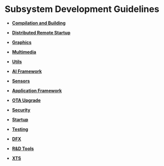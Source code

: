 # Subsystem Development Guidelines<a name="EN-US_TOPIC_0000001111199452"></a>

-   **[Compilation and Building](subsys-build.md)**  

-   **[Distributed Remote Startup](subsys-remote-start.md)**  

-   **[Graphics](subsys-graphics.md)**  

-   **[Multimedia](subsys-multimedia.md)**  

-   **[Utils](subsys-utils.md)**  

-   **[AI Framework](subsys-aiframework.md)**  

-   **[Sensors](subsys-sensor.md)**  

-   **[Application Framework](subsys-application-framework.md)**  

-   **[OTA Upgrade](subsys-ota-guide.md)**  

-   **[Security](subsys-security.md)**  

-   **[Startup](subsys-boot.md)**  

-   **[Testing](subsys-testguide-test.md)**  

-   **[DFX](subsys-dfx.md)**  

-   **[R&D Tools](subsys-toolchain.md)**  

-   **[XTS](subsys-xts-guide.md)**  


